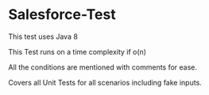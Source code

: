 # Salesforce-Test

This test uses Java 8

This Test runs on a time complexity if o(n)

All the conditions are mentioned with comments for ease.

Covers all Unit Tests for all scenarios including fake inputs.
